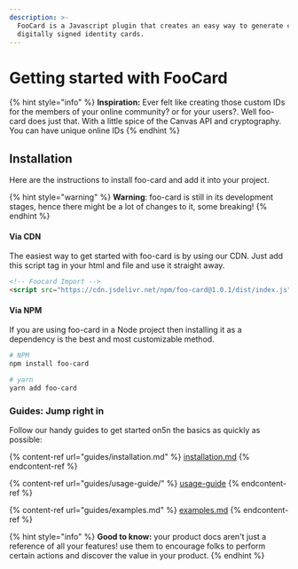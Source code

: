 ```yaml
---
description: >-
  FooCard is a Javascript plugin that creates an easy way to generate custom
  digitally signed identity cards.
---
```


# Getting started with FooCard

{% hint style="info" %}
**Inspiration:** Ever felt like creating those custom IDs for the members of your online community? or for your users?. Well foo-card does just that. With a little spice of the Canvas API and cryptography. You can have unique online IDs
{% endhint %}

## Installation

Here are the instructions to install foo-card and add it into your project.

{% hint style="warning" %}
**Warning**: ​foo-card is still in its development stages, hence there might be a lot of changes to it, some breaking!
{% endhint %}

#### Via CDN

The easiest way to get started with foo-card is by using our CDN. Just add this script tag in your html and file and use it straight away.

```html
<!-- Foocard Import -->
<script src="https://cdn.jsdelivr.net/npm/foo-card@1.0.1/dist/index.js" integrity="sha256-VxPCGijNh9pd4L4LIZljkRBZp262EO4tfk/uOS8coEw=" crossorigin="anonymous"></script>
```

#### Via NPM

If you are using foo-card in a Node project then installing it as a dependency is the best and most customizable method.

```bash
# NPM
npm install foo-card

# yarn
yarn add foo-card
```

### Guides: Jump right in

Follow our handy guides to get started on5n the basics as quickly as possible:

{% content-ref url="guides/installation.md" %}
[installation.md](guides/installation.md)
{% endcontent-ref %}

{% content-ref url="guides/usage-guide/" %}
[usage-guide](guides/usage-guide/)
{% endcontent-ref %}

{% content-ref url="guides/examples.md" %}
[examples.md](guides/examples.md)
{% endcontent-ref %}

{% hint style="info" %}
**Good to know:** your product docs aren't just a reference of all your features! use them to encourage folks to perform certain actions and discover the value in your product.
{% endhint %}
